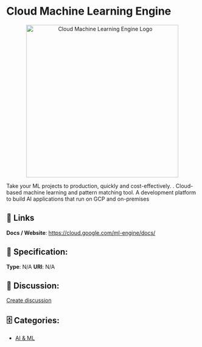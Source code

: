 # Cloud Machine Learning Engine
<p align="center">
    <img width="400" src="https://raw.githubusercontent.com/apis-list/apis-list/main/apis/cloud-machine-learning-engine/logo_256x256.png" alt="Cloud Machine Learning Engine Logo"/>
</p>

Take your ML projects to production, quickly and cost-effectively. 
. Cloud-based machine learning and pattern matching tool. A development platform to build AI applications that run on GCP and on-premises

##  🔗 Links
**Docs / Website**: https://cloud.google.com/ml-engine/docs/

## 🧬 Specification:
**Type**: N/A
**URI**: N/A

## 💬 Discussion:
[Create discussion](https://github.com/apis-list/apis-list/discussions/new)

## 🗄️ Categories:
- [AI & ML](https://github.com/apis-list/apis-list#ai-and-ml)







